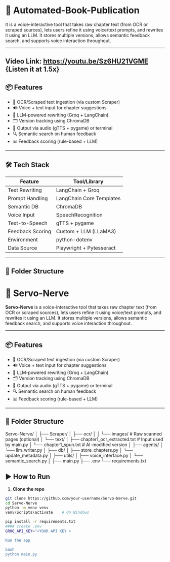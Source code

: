 # 🚀 Automated-Book-Publication

It is a voice-interactive tool that takes raw chapter text (from OCR or scraped sources), lets users refine it using voice/text prompts, and rewrites it using an LLM. It stores multiple versions, allows semantic feedback search, and supports voice interaction throughout.

---
## Video Link:  https://youtu.be/Sz6HU21VGME  {Listen it at 1.5x}


## 📦 Features

- 📄 OCR/Scraped text ingestion (via custom Scraper)
- 🔊 Voice + text input for chapter suggestions
- 🧠 LLM-powered rewriting (Groq + LangChain)
- 🗂️ Version tracking using ChromaDB
- 📢 Output via audio (gTTS + pygame) or terminal
- 🔍 Semantic search on human feedback
- 📊 Feedback scoring (rule-based + LLM)

---

## 🛠️ Tech Stack

| Feature               | Tool/Library                 |
|----------------------|------------------------------|
| Text Rewriting       | LangChain + Groq             |
| Prompt Handling      | LangChain Core Templates     |
| Semantic DB          | ChromaDB                     |
| Voice Input          | SpeechRecognition            |
| Text-to-Speech       | gTTS + pygame                |
| Feedback Scoring     | Custom + LLM (LLaMA3)        |
| Environment          | python-dotenv                |
| Data Source          | Playwright + Pytesseract      |

---

## 📂 Folder Structure
# 🚀 Servo-Nerve

**Servo-Nerve** is a voice-interactive tool that takes raw chapter text (from OCR or scraped sources), lets users refine it using voice/text prompts, and rewrites it using an LLM. It stores multiple versions, allows semantic feedback search, and supports voice interaction throughout.

---

## 📦 Features

- 📄 OCR/Scraped text ingestion (via custom Scraper)
- 🔊 Voice + text input for chapter suggestions
- 🧠 LLM-powered rewriting (Groq + LangChain)
- 🗂️ Version tracking using ChromaDB
- 📢 Output via audio (gTTS + pygame) or terminal
- 🔍 Semantic search on human feedback
- 📊 Feedback scoring (rule-based + LLM)

---


## 📂 Folder Structure

Servo-Nerve/
│
├── Scraper/
│ ├── ocr/
│ │ └── images/ # Raw scanned pages (optional)
│ └── text/
│ ├── chapter1_ocr_extracted.txt # Input used by main.py
│ └── chapter1_spun.txt # AI-modified version
│
├── agents/
│ └── llm_writer.py
│
├── db/
│ ├── store_chapters.py
│ └── update_metadata.py
│
├── utils/
│ ├── voice_interface.py
│ └── semantic_search.py
│
├── main.py
├── .env
└── requirements.txt

## ▶️ How to Run

1. **Clone the repo**

```bash
git clone https://github.com/your-username/Servo-Nerve.git
cd Servo-Nerve
python -m venv venv
venv\Scripts\activate    # On Windows

pip install -r requirements.txt
#### create .env
GROQ_API_KEY="<YOUR API KEY >

Run the app

bash
python main.py




